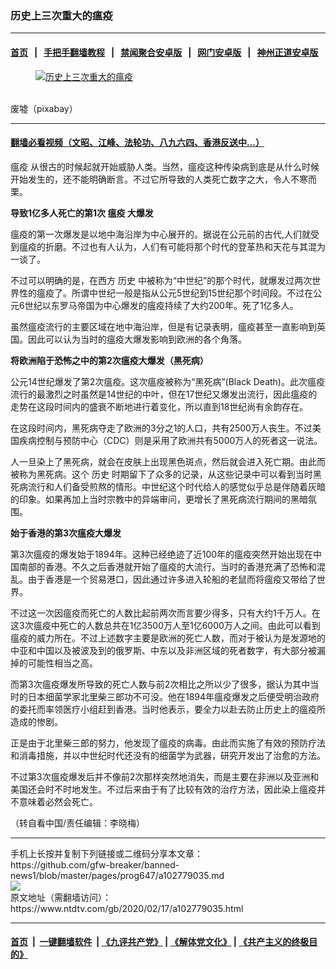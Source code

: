 ### 历史上三次重大的瘟疫
------------------------

#### [首页](https://github.com/gfw-breaker/banned-news1/blob/master/README.md) &nbsp;&nbsp;|&nbsp;&nbsp; [手把手翻墙教程](https://github.com/gfw-breaker/guides/wiki) &nbsp;&nbsp;|&nbsp;&nbsp; [禁闻聚合安卓版](https://github.com/gfw-breaker/bn-android) &nbsp;&nbsp;|&nbsp;&nbsp; [网门安卓版](https://github.com/oGate2/oGate) &nbsp;&nbsp;|&nbsp;&nbsp; [神州正道安卓版](https://github.com/SzzdOgate/update) 



<div><div class="featured_image">
 <a href="https://i.ntdtv.com/assets/uploads/2020/02/2020-02-17_163839.jpg" target="_blank">
  <figure>
   <img alt="历史上三次重大的瘟疫" src="https://i.ntdtv.com/assets/uploads/2020/02/2020-02-17_163839-800x450.jpg"/>
  </figure><br/>
 </a>
 <span class="caption">
  废墟（pixabay）
 </span>
</div>
</div><hr/>

#### [翻墙必看视频（文昭、江峰、法轮功、八九六四、香港反送中...）](https://github.com/gfw-breaker/banned-news1/blob/master/pages/link3.md)

<div><div class="post_content" itemprop="articleBody">
 <p>
  <ok href="https://www.ntdtv.com/gb/瘟疫.htm">
   瘟疫
  </ok>
  从很古的时候起就开始威胁人类。当然，瘟疫这种传染病到底是从什么时候开始发生的，还不能明确断言。不过它所导致的人类死亡数字之大，令人不寒而栗。
 </p>
 <p>
  <strong>
   导致1亿多人死亡的第1次
   <ok href="https://www.ntdtv.com/gb/瘟疫.htm">
    瘟疫
   </ok>
   大爆发
  </strong>
 </p>
 <p>
  瘟疫的第一次爆发是以地中海沿岸为中心展开的。据说在公元前的古代,人们就受到瘟疫的折磨。不过也有人认为，人们有可能将那个时代的登革热和天花与其混为一谈了。
 </p>
 <p>
  不过可以明确的是，在西方
  <ok href="https://www.ntdtv.com/gb/历史.htm">
   历史
  </ok>
  中被称为“中世纪”的那个时代，就爆发过两次世界性的瘟疫了。所谓中世纪一般是指从公元5世纪到15世纪那个时间段。不过在公元6世纪以东罗马帝国为中心爆发的瘟疫持续了大约200年。死了1亿多人。
 </p>
 <p>
  虽然瘟疫流行的主要区域在地中海沿岸，但是有记录表明，瘟疫甚至一直影响到英国。因此可以认为当时的瘟疫大爆发影响到欧洲的各个角落。
 </p>
 <p>
  <strong>
   将欧洲陷于恐怖之中的第2次瘟疫大爆发（黑死病）
  </strong>
 </p>
 <p>
  公元14世纪爆发了第2次瘟疫。这次瘟疫被称为“黑死病”(Black Death)。此次瘟疫流行的最激烈之时虽然是14世纪的中叶，但在17世纪又爆发出流行，因此瘟疫的走势在这段时间内的盛衰不断地进行着变化，所以直到18世纪尚有余韵存在。
 </p>
 <p>
  在这段时间内，黑死病夺走了欧洲的3分之1的人口，共有2500万人丧生。不过美国疾病控制与预防中心（CDC）则是采用了欧洲共有5000万人的死者这一说法。
 </p>
 <p>
  人一旦染上了黑死病，就会在皮肤上出现黑色斑点，然后就会进入死亡期。由此而被称为黑死病。这个
  <ok href="https://www.ntdtv.com/gb/历史.htm">
   历史
  </ok>
  时期留下了众多的记录，从这些记录中可以看到当时黑死病流行和人们备受煎熬的情形。中世纪这个时代给人的感觉似乎总是伴随着灰暗的印象。如果再加上当时宗教中的异端审问，更增长了黑死病流行期间的黑暗氛围。
 </p>
 <p>
  <strong>
   始于香港的第3次瘟疫大爆发
  </strong>
 </p>
 <p>
  第3次瘟疫的爆发始于1894年。这种已经绝迹了近100年的瘟疫突然开始出现在中国南部的香港。不久之后香港就开始了瘟疫的大流行。当时的香港充满了恐怖和混乱。由于香港是一个贸易港口，因此通过许多进入轮船的老鼠而将瘟疫又带给了世界。
 </p>
 <p>
  不过这一次因瘟疫而死亡的人数比起前两次而言要少得多，只有大约1千万人。在这3次瘟疫中死亡的人数总共在1亿3500万人至1亿6000万人之间。由此可以看到瘟疫的威力所在。不过上述数字主要是欧洲的死亡人数，而对于被认为是发源地的中亚和中国以及被波及到的俄罗斯、中东以及非洲区域的死者数字，有大部分被漏掉的可能性相当之高。
 </p>
 <p>
  而第3次瘟疫爆发所导致的死亡人数与前2次相比之所以少了很多，据认为其中当时的日本细菌学家北里柴三郎功不可没。他在1894年瘟疫爆发之后便受明治政府的委托而率领医疗小组赶到香港。当时他表示，要全力以赴去防止历史上的瘟疫所造成的惨剧。
 </p>
 <p>
  正是由于北里柴三郎的努力，他发现了瘟疫的病毒。由此而实施了有效的预防疗法和消毒措施，并以中世纪时代还没有的细菌学为武器，研究开发出了治愈的方法。
 </p>
 <p>
  不过第3次瘟疫爆发后并不像前2次那样突然地消失，而是主要在非洲以及亚洲和美国还会时不时地发生。不过后来由于有了比较有效的治疗方法，因此染上瘟疫并不意味着必然会死亡。
 </p>
 <p>
  （转自看中国/责任编辑：李晓梅）
 </p>
 <div class="single_ad">
 </div>
</div>
</div>
<hr/>
手机上长按并复制下列链接或二维码分享本文章：<br/>
https://github.com/gfw-breaker/banned-news1/blob/master/pages/prog647/a102779035.md <br/>
<a href='https://github.com/gfw-breaker/banned-news1/blob/master/pages/prog647/a102779035.md'><img src='https://github.com/gfw-breaker/banned-news1/blob/master/pages/prog647/a102779035.md.png'/></a> <br/>
原文地址（需翻墙访问）：https://www.ntdtv.com/gb/2020/02/17/a102779035.html


------------------------
#### [首页](https://github.com/gfw-breaker/banned-news1/blob/master/README.md) &nbsp;|&nbsp; [一键翻墙软件](https://github.com/gfw-breaker/nogfw/blob/master/README.md) &nbsp;| [《九评共产党》](https://github.com/gfw-breaker/9ping.md/blob/master/README.md#九评之一评共产党是什么) | [《解体党文化》](https://github.com/gfw-breaker/jtdwh.md/blob/master/README.md) | [《共产主义的终极目的》](https://github.com/gfw-breaker/gczydzjmd.md/blob/master/README.md)


<img src='http://gfw-breaker.win/banned-news/pages/prog647/a102779035.md' width='0px' height='0px'/>